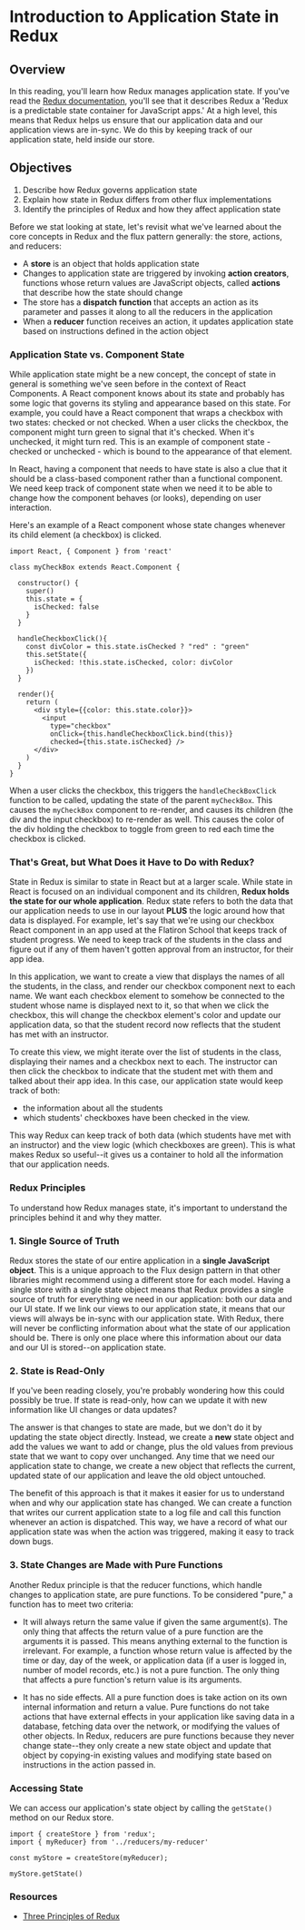 # Introduction to Application State in Redux

## Overview

In this reading, you'll learn how Redux manages application state. If you've read the [Redux documentation](http://redux.js.org/), you'll see that it describes Redux a 'Redux is a predictable state container for JavaScript apps.' At a high level, this means that Redux helps us ensure that our application data and our application views are in-sync. We do this by keeping track of our application state, held inside our store.

## Objectives

1. Describe how Redux governs application state
2. Explain how state in Redux differs from other flux implementations
3. Identify the principles of Redux and how they affect application state

Before we stat looking at state, let's revisit what we've learned about the core concepts in Redux and the flux pattern generally: the store, actions, and reducers:

+ A **store** is an object that holds application state
+ Changes to application state are triggered by invoking **action creators**, functions whose return values are JavaScript objects, called **actions** that describe how the state should change
+ The store has a **dispatch function** that accepts an action as its parameter and passes it along to all the reducers in the application
+ When a **reducer** function receives an action, it updates application state based on instructions defined in the action object


### Application State vs. Component State

While application state might be a new concept, the concept of state in general is something we've seen before in the context of React Components. A React component knows about its state and probably has some logic that governs its styling and appearance based on this state. For example, you could have a React component that wraps a checkbox with two states: checked or not checked. When a user clicks the checkbox, the component might turn green to signal that it's checked. When it's unchecked, it might turn red. This is an example of component state - checked or unchecked - which is bound to the appearance of that element.

In React, having a component that needs to have state is also a clue that it should be a class-based component rather than a functional component. We need keep track of component state when we need it to be able to change how the component  behaves (or looks), depending on user interaction.

Here's an example of a React component whose state changes whenever its child element (a checkbox) is clicked.

```
import React, { Component } from 'react' 

class myCheckBox extends React.Component {

  constructor() {
    super()
    this.state = {
      isChecked: false 
    }
  }
  
  handleCheckboxClick(){
    const divColor = this.state.isChecked ? "red" : "green"
    this.setState({
      isChecked: !this.state.isChecked, color: divColor
    })
  }

  render(){
    return (
      <div style={{color: this.state.color}}>
        <input 
          type="checkbox" 
          onClick={this.handleCheckboxClick.bind(this)}
          checked={this.state.isChecked} />
      </div>
    )
  }
}

```

When a user clicks the checkbox, this triggers the `handleCheckBoxClick` function to be called, updating the state of the parent `myCheckBox`. This causes the `myCheckBox` component to re-render, and causes its children (the div and the input checkbox) to re-render as well. This causes the color of the div holding the checkbox to toggle from green to red each time the checkbox is clicked.


### That's Great, but What Does it Have to Do with Redux?

State in Redux is similar to state in React but at a larger scale. While state in React is focused on an individual component and its children, **Redux holds the state for our whole application**. Redux state refers to both the data that our application needs to use in our layout **PLUS** the logic around how that data is displayed. For example, let's say that we're using our checkbox React component in an app used at the Flatiron School that keeps track of student progress. We need to keep track of the students in the class and figure out if any of them haven't gotten approval from an instructor, for their app idea.

In this application, we want to create a view that displays the names of all the students, in the class, and render our checkbox component next to each name. We want each checkbox element to somehow be connected to the student whose name is displayed next to it, so that when we click the checkbox, this will change the checkbox element's color and update our application data, so that the student record now reflects that the student has met with an instructor.

To create this view, we might iterate over the list of students in the class, displaying their names and a checkbox next to each. The instructor can then click the checkbox to indicate that the student met with them and talked about their app idea. In this case, our application state would keep track of both: 

  * the information about all the students
  * which students' checkboxes have been checked in the view. 
  
This way Redux can keep track of both data (which students have met with an instructor) and the view logic (which checkboxes are green). This is what makes Redux so useful--it gives us a container to hold all the information that our application needs.


### Redux Principles

To understand how Redux manages state, it's important to understand the principles behind it and why they matter.

### 1. Single Source of Truth

Redux stores the state of our entire application in a **single JavaScript object**. This is a unique approach to the Flux design pattern in that other libraries might recommend using a different store for each model. Having a single store with a single state object means that Redux provides a single source of truth for everything we need in our application: both our data and our UI state. If we link our views to our application state, it means that our views will always be in-sync with our application state. With Redux, there will never be conflicting information about what the state of our application should be. There is only one place where this information about our data and our UI is stored--on application state.

### 2. State is Read-Only

If you've been reading closely, you're probably wondering how this could possibly be true. If state is read-only, how can we update it with new information like UI changes or data updates?

The answer is that changes to state are made, but we don't do it by updating the state object directly. Instead, we create a **new** state object and add the values we want to add or change, plus the old values from previous state that we want to copy over unchanged. Any time that we need our application state to change, we create a new object that reflects the current, updated state of our application and leave the old object untouched.

The benefit of this approach is that it makes it easier for us to understand when and why our application state has changed. We can create a function that writes our current application state to a log file and call this function whenever an action is dispatched. This way, we have a record of what our application state was when the action was triggered, making it easy to track down bugs.

### 3. State Changes are Made with Pure Functions

Another Redux principle is that the reducer functions, which handle changes to application state, are pure functions. To be considered "pure," a function has to meet two criteria:

+ It will always return the same value if given the same argument(s). The only thing that affects the return value of a pure function are the arguments it is passed. This means anything external to the function is irrelevant. For example, a function whose return value is affected by the time or day, day of the week, or application data (if a user is logged in, number of model records, etc.) is not a pure function. The only thing that affects a pure function's return value is its arguments.

+ It has no side effects. All a pure function does is take action on its own internal information and return a value. Pure functions do not take actions that have external effects in your application like saving data in a database, fetching data over the network, or modifying the values of other objects. In Redux, reducers are pure functions because they never change state--they only create a new state object and update that object by copying-in existing values and modifying state based on instructions in the action passed in.


### Accessing State

We can access our application's state object by calling the `getState()` method on our Redux store.

```
import { createStore } from 'redux';
import { myReducer} from '../reducers/my-reducer'

const myStore = createStore(myReducer);

myStore.getState()

```

### Resources

+ [Three Principles of Redux](http://redux.js.org/docs/introduction/ThreePrinciples.html)
